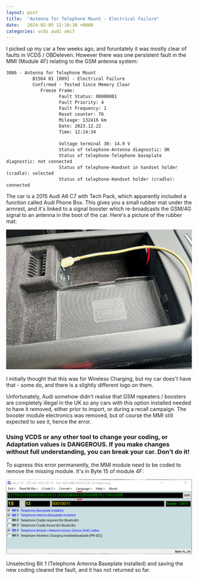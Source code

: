 ```yaml
---
layout: post
title:  "Antenna for Telephone Mount - Electrical Failure"
date:   2024-02-05 12:10:30 +0000
categories: vcds audi a6c7
---
```

I picked up my car a few weeks ago, and foruntately it was mostly clear of faults in VCDS / OBDeleven. However there was one persistent fault in the MMI (Module 4F) relating to the GSM antenna system:

```
3086 - Antenna for Telephone Mount 
          B1564 01 [009] - Electrical Failure
          Confirmed - Tested Since Memory Clear
             Freeze Frame:
                    Fault Status: 00000001
                    Fault Priority: 4
                    Fault Frequency: 1
                    Reset counter: 76
                    Mileage: 132416 km
                    Date: 2023.12.22
                    Time: 12:14:34

                    Voltage terminal 30: 14.9 V
                    Status of telephone-Antenna diagnostic: OK
                    Status of telephone-Telephone baseplate diagnostic: not connected
                    Status of telephone-Handset in handset holder (cradle): selected
                    Status of telephone-Handset holder (cradle): connected
```

The car is a 2015 Audi A6 C7 with Tech Pack, which apparently included a function called Audi Phone Box. This gives you a small rubber mat under the armrest, and it's linked to a signal booster which re-broadcasts the GSM/4G signal to an antenna in the boot of the car. Here's a picture of the rubber mat:

![Phone Box Mat](/assets/phonebox.jpg)

I initially thought that this was for Wireless Charging, but my car does't have that - some do, and there is a slightly different logo on them.

Unfortunately, Audi somehow didn't realise that GSM repeaters / boosters are completely illegal in the UK so any cars with this option installed needed to have it removed, either prior to import, or during a recall campaign. The booster module electronics was removed, but of course the MMI still expected to see it, hence the error.

### Using VCDS or any other tool to change your coding, or Adaptation values is **DANGEROUS**. If you make changes without full understanding, you can break your car. Don't do it!

To supress this error permanently, the MMI module need to be coded to remove the missing module. It's in Byte 15 of module 4F:

![4F coding](/assets/4fbyte15.png)

Unselecting Bit 1 (Telephone Antenna Baseplate installed) and saving the new coding cleared the fault, and it has not returned so far.